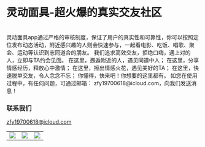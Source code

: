 # 灵动面具-超火爆的真实交友社区

<table align="center" border="0">

<tr>
<td> <img src="https://ovwvzu.github.io/mask/1.png"> </td>
<td> <img src="https://ovwvzu.github.io/mask/2.png"> </td>
<td> <img src="https://ovwvzu.github.io/mask/3.png"> </td>
</tr>

<tr>

</tr>


<br>
灵动面具app通过严格的审核制度，保证了用户的真实性和可靠性，你可以按照定位发布动态活动，附近感兴趣的人则会快速参与，一起看电影、吃饭、唱歌、聚会、运动等认识到志同道合的朋友。
我们追求高效交友，拒绝口嗨，遇上对的人，立即与TA约会见面。
在这里，邂逅附近的人，遇见同道中人；
在这里，分享情感经历，释放心中激情；
在这里，擦出情感火花，遇见美好的TA；
在这里，快速脱单交友，令人念念不忘；
你懂得，快来吧！你想要的这里都有。
如您在使用过程中，有任何问题，可通过邮箱： zfy19700618@icloud.com，向我们发送消息！
<br>



### 联系我们
zfy19700618@icloud.com
